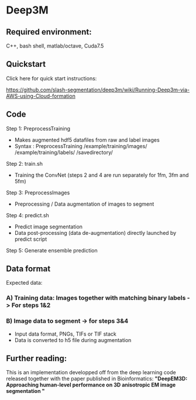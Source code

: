 [aws]: https://aws.amazon.com/

# Deep3M

## Required environment:
C++, bash shell, matlab/octave, Cuda7.5

## Quickstart

Click here for quick start instructions:

https://github.com/slash-segmentation/deep3m/wiki/Running-Deep3m-via-AWS-using-Cloud-formation

## Code

Step 1: PreprocessTraining
- Makes augmented hdf5 datafiles from raw and label images
- Syntax : PreprocessTraining /example/training/images/ /example/training/labels/ /savedirectory/

Step 2: train.sh
- Training the ConvNet (steps 2 and 4 are run separately for 1fm, 3fm and 5fm)

Step 3: PreprocessImages
- Preprocessing / Data augmentation of images to segment

Step 4: predict.sh
- Predict image segmentation
 - Data post-processing (data de-augmentation) directly launched by predict script
 
 Step 5: Generate ensemble prediction


## Data format
Expected data:
### A) Training data: Images together with matching binary labels -> For steps 1&2
### B) Image data to segment -> for steps 3&4 
- Input data format, PNGs, TIFs or TIF stack
- Data is converted to h5 file during augmentation

## Further reading:
This is an implementation developped off from the deep learning code released together with the paper published in Bioinformatics: **"DeepEM3D: Approaching human-level performance on 3D anisotropic EM image segmentation "**

